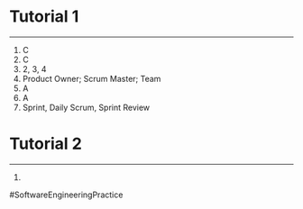 # Tutorial 1
---
1) C
2) C
3) 2, 3, 4
4) Product Owner; Scrum Master; Team
5) A
6) A
7) Sprint, Daily Scrum, Sprint Review

# Tutorial 2 
---
1) 

#SoftwareEngineeringPractice 
